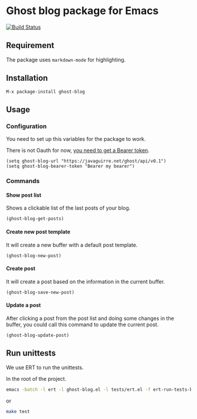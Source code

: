 # Ghost blog package for Emacs

[![Build Status](https://travis-ci.org/javaguirre/ghost-blog-emacs.svg?branch=master)](https://travis-ci.org/javaguirre/ghost-blog-emacs)

## Requirement

The package uses `markdown-mode` for highlighting.

## Installation

```
M-x package-install ghost-blog
```

## Usage

### Configuration

You need to set up this variables for the package to work.

There is not Oauth for now, [you need to get a Bearer token](http://api.ghost.org/docs/client-authentication).

```elisp
(setq ghost-blog-url "https://javaguirre.net/ghost/api/v0.1")
(setq ghost-blog-bearer-token "Bearer my bearer")
```

### Commands

#### Show post list

Shows a clickable list of the last posts of your blog.

```elisp
(ghost-blog-get-posts)
```

#### Create new post template

It will create a new buffer with a default post template.

```elisp
(ghost-blog-new-post)
```

#### Create post

It will create a post based on the information
in the current buffer.

```elisp
(ghost-blog-save-new-post)
```

#### Update a post

After clicking a post from
the post list and doing some changes in the
buffer, you could call this command to update the
current post.

```elisp
(ghost-blog-update-post)
```

## Run unittests

We use ERT to run the unittests.

In the root of the project.

```bash
emacs -batch -l ert -l ghost-blog.el -l tests/ert.el -f ert-run-tests-batch-and-exit
```

or

```bash
make test
```

